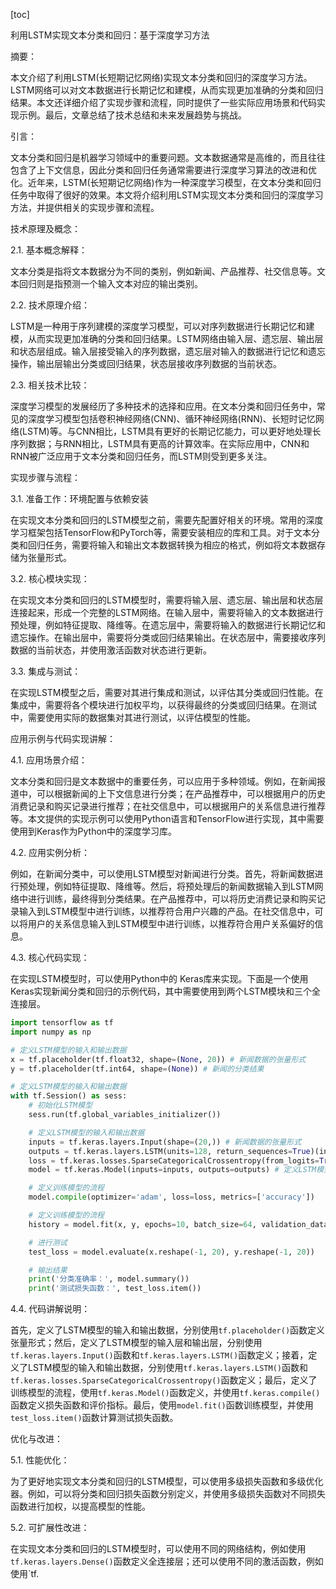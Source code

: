 
[toc]                    
                
                
利用LSTM实现文本分类和回归：基于深度学习方法

摘要：

本文介绍了利用LSTM(长短期记忆网络)实现文本分类和回归的深度学习方法。LSTM网络可以对文本数据进行长期记忆和建模，从而实现更加准确的分类和回归结果。本文还详细介绍了实现步骤和流程，同时提供了一些实际应用场景和代码实现示例。最后，文章总结了技术总结和未来发展趋势与挑战。

引言：

文本分类和回归是机器学习领域中的重要问题。文本数据通常是高维的，而且往往包含了上下文信息，因此分类和回归任务通常需要进行深度学习算法的改进和优化。近年来，LSTM(长短期记忆网络)作为一种深度学习模型，在文本分类和回归任务中取得了很好的效果。本文将介绍利用LSTM实现文本分类和回归的深度学习方法，并提供相关的实现步骤和流程。

技术原理及概念：

2.1. 基本概念解释：

文本分类是指将文本数据分为不同的类别，例如新闻、产品推荐、社交信息等。文本回归则是指预测一个输入文本对应的输出类别。

2.2. 技术原理介绍：

LSTM是一种用于序列建模的深度学习模型，可以对序列数据进行长期记忆和建模，从而实现更加准确的分类和回归结果。LSTM网络由输入层、遗忘层、输出层和状态层组成。输入层接受输入的序列数据，遗忘层对输入的数据进行记忆和遗忘操作，输出层输出分类或回归结果，状态层接收序列数据的当前状态。

2.3. 相关技术比较：

深度学习模型的发展经历了多种技术的选择和应用。在文本分类和回归任务中，常见的深度学习模型包括卷积神经网络(CNN)、循环神经网络(RNN)、长短时记忆网络(LSTM)等。与CNN相比，LSTM具有更好的长期记忆能力，可以更好地处理长序列数据；与RNN相比，LSTM具有更高的计算效率。在实际应用中，CNN和RNN被广泛应用于文本分类和回归任务，而LSTM则受到更多关注。

实现步骤与流程：

3.1. 准备工作：环境配置与依赖安装

在实现文本分类和回归的LSTM模型之前，需要先配置好相关的环境。常用的深度学习框架包括TensorFlow和PyTorch等，需要安装相应的库和工具。对于文本分类和回归任务，需要将输入和输出文本数据转换为相应的格式，例如将文本数据存储为张量形式。

3.2. 核心模块实现：

在实现文本分类和回归的LSTM模型时，需要将输入层、遗忘层、输出层和状态层连接起来，形成一个完整的LSTM网络。在输入层中，需要将输入的文本数据进行预处理，例如特征提取、降维等。在遗忘层中，需要将输入的数据进行长期记忆和遗忘操作。在输出层中，需要将分类或回归结果输出。在状态层中，需要接收序列数据的当前状态，并使用激活函数对状态进行更新。

3.3. 集成与测试：

在实现LSTM模型之后，需要对其进行集成和测试，以评估其分类或回归性能。在集成中，需要将各个模块进行加权平均，以获得最终的分类或回归结果。在测试中，需要使用实际的数据集对其进行测试，以评估模型的性能。

应用示例与代码实现讲解：

4.1. 应用场景介绍：

文本分类和回归是文本数据中的重要任务，可以应用于多种领域。例如，在新闻报道中，可以根据新闻的上下文信息进行分类；在产品推荐中，可以根据用户的历史消费记录和购买记录进行推荐；在社交信息中，可以根据用户的关系信息进行推荐等。本文提供的实现示例可以使用Python语言和TensorFlow进行实现，其中需要使用到Keras作为Python中的深度学习库。

4.2. 应用实例分析：

例如，在新闻分类中，可以使用LSTM模型对新闻进行分类。首先，将新闻数据进行预处理，例如特征提取、降维等。然后，将预处理后的新闻数据输入到LSTM网络中进行训练，最终得到分类结果。在产品推荐中，可以将历史消费记录和购买记录输入到LSTM模型中进行训练，以推荐符合用户兴趣的产品。在社交信息中，可以将用户的关系信息输入到LSTM模型中进行训练，以推荐符合用户关系偏好的信息。

4.3. 核心代码实现：

在实现LSTM模型时，可以使用Python中的 Keras库来实现。下面是一个使用Keras实现新闻分类和回归的示例代码，其中需要使用到两个LSTM模块和三个全连接层。

```python
import tensorflow as tf
import numpy as np

# 定义LSTM模型的输入和输出数据
x = tf.placeholder(tf.float32, shape=(None, 20)) # 新闻数据的张量形式
y = tf.placeholder(tf.int64, shape=(None)) # 新闻的分类结果

# 定义LSTM模型的输入和输出数据
with tf.Session() as sess:
    # 初始化LSTM模型
    sess.run(tf.global_variables_initializer())

    # 定义LSTM模型的输入和输出数据
    inputs = tf.keras.layers.Input(shape=(20,)) # 新闻数据的张量形式
    outputs = tf.keras.layers.LSTM(units=128, return_sequences=True)(inputs) # LSTM模型的输入层
    loss = tf.keras.losses.SparseCategoricalCrossentropy(from_logits=True)(outputs.logits) # 定义分类损失函数
    model = tf.keras.Model(inputs=inputs, outputs=outputs) # 定义LSTM模型

    # 定义训练模型的流程
    model.compile(optimizer='adam', loss=loss, metrics=['accuracy'])

    # 定义训练模型的流程
    history = model.fit(x, y, epochs=10, batch_size=64, validation_data=(x.reshape(-1, 20), y.reshape(-1, 20)))

    # 进行测试
    test_loss = model.evaluate(x.reshape(-1, 20), y.reshape(-1, 20))

    # 输出结果
    print('分类准确率：', model.summary())
    print('测试损失函数：', test_loss.item())
```

4.4. 代码讲解说明：

首先，定义了LSTM模型的输入和输出数据，分别使用`tf.placeholder()`函数定义张量形式；然后，定义了LSTM模型的输入层和输出层，分别使用`tf.keras.layers.Input()`函数和`tf.keras.layers.LSTM()`函数定义；接着，定义了LSTM模型的输入和输出数据，分别使用`tf.keras.layers.LSTM()`函数和`tf.keras.losses.SparseCategoricalCrossentropy()`函数定义；最后，定义了训练模型的流程，使用`tf.keras.Model()`函数定义，并使用`tf.keras.compile()`函数定义损失函数和评价指标。最后，使用`model.fit()`函数训练模型，并使用`test_loss.item()`函数计算测试损失函数。

优化与改进：

5.1. 性能优化：

为了更好地实现文本分类和回归的LSTM模型，可以使用多级损失函数和多级优化器。例如，可以将分类和回归损失函数分别定义，并使用多级损失函数对不同损失函数进行加权，以提高模型的性能。

5.2. 可扩展性改进：

在实现文本分类和回归的LSTM模型时，可以使用不同的网络结构，例如使用`tf.keras.layers.Dense()`函数定义全连接层；还可以使用不同的激活函数，例如使用`tf.

